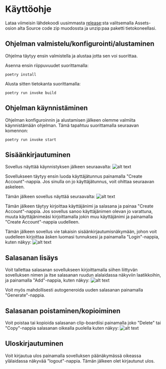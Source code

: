 # Käyttöohje

Lataa viimeisin lähdekoodi uusimmasta [release](https://github.com/oskari83/ot-harjoitustyo/releases):sta valitsemalla Assets-osion alta Source code zip muodossta ja unzip:paa paketti tietokoneellasi.

## Ohjelman valmistelu/konfigurointi/alustaminen

Ohjelma täytyy ensin valmistella ja alustaa jotta sen voi suorittaa.

Asenna ensin riippuvuudet suorittamalla:

```
poetry install
```

Alusta sitten tietokanta suorittamalla:

```
poetry run invoke build
```

## Ohjelman käynnistäminen

Ohjelman konfiguroinnin ja alustamisen jälkeen olemme valmiita käynnistämään ohjelman. Tämä tapahtuu suorittamalla seuraavan komennon:

```
poetry run invoke start
```

## Sisäänkirjautuminen

Sovellus näyttää käynnistyksen jälkeen seuraavalta:
![alt text](https://github.com/oskari83/ot-harjoitustyo/blob/master/pwmanager-app/pictures/ohje1.png?raw=true)

Sovellukseen täytyy ensin luoda käyttäjätunnus painamalla "Create Account"-nappia. Jos sinulla on jo käyttäjätunnus, voit ohittaa seuraavan askeleen.

Tämän jälkeen sovellus näyttää seuraavalta:
![alt text](https://github.com/oskari83/ot-harjoitustyo/blob/master/pwmanager-app/pictures/ohje2.png?raw=true)

Tämän jälkeen täytyy kirjoittaa käyttäjänimi ja salasana ja painaa "Create Account"-nappia. Jos sovellus sanoo käyttäjänimen olevan jo varattuna, muuta käyttäjänimeäsi kirjoittamalla jokin muu käyttäjänimi ja painamalla "Create Account"-nappia uudelleen.

Tämän jälkeen sovellus vie takaisin sisäänkirjautumisnäkymään, johon voit uudelleen kirjoittaa äsken luomasi tunnuksesi ja painamalla "Login"-nappia, kuten näkyy:
![alt text](https://github.com/oskari83/ot-harjoitustyo/blob/master/pwmanager-app/pictures/ohje3.png?raw=true)

## Salasanan lisäys

Voit tallettaa salasanan sovellukseen kirjoittamalla siihen liittyvän sovelluksen nimen ja itse salasanan ruudun alalaidassa näkyviin laatikkoihin, ja painamalla "Add"-nappia, kuten näkyy:
![alt text](https://github.com/oskari83/ot-harjoitustyo/blob/master/pwmanager-app/pictures/ohje4.png?raw=true)

Voit myös mahdollisesti autogeneroida uuden salasanan painamalla "Generate"-nappia.

## Salasanan poistaminen/kopioiminen

Voit poistaa tai kopioida salasanan clip-boardiisi painamalla joko "Delete" tai "Copy"-nappia salasanan oikealla puolella kuten näkyy:
![alt text](https://github.com/oskari83/ot-harjoitustyo/blob/master/pwmanager-app/pictures/ohje5.png?raw=true)

## Uloskirjautuminen

Voit kirjautua ulos painamalla sovelluksen päänäkymässä oikeassa ylälaidassa näkyvää "logout"-nappia. Tämän jälkeen olet kirjautunut ulos.
